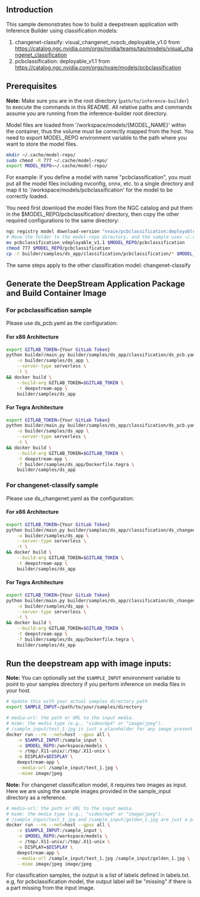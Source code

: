 ## Introduction

This sample demonstrates how to build a deepstream application with Inference Builder using classification models:
1. changenet-classify: visual_changenet_nvpcb_deployable_v1.0 from https://catalog.ngc.nvidia.com/orgs/nvidia/teams/tao/models/visual_changenet_classification
2. pcbclassification: deployable_v1.1 from https://catalog.ngc.nvidia.com/orgs/nvaie/models/pcbclassification

## Prerequisites

**Note:** Make sure you are in the root directory (`path/to/inference-builder`) to execute the commands in this README. All relative paths and commands assume you are running from the inference-builder root directory.

Model files are loaded from '/workspace/models/{MODEL_NAME}' within the container, thus the volume must be correctly mapped from the host.
You need to export MODEL_REPO environment variable to the path where you want to store the model files.

```bash
mkdir ~/.cache/model-repo/
sudo chmod -R 777 ~/.cache/model-repo/
export MODEL_REPO=~/.cache/model-repo/
```

For example: if you define a model with name "pcbclassification", you must put all the model files including nvconfig, onnx, etc. to a single directory and map it to '/workspace/models/pcbclassification' for the model to be correctly loaded.

You need first download the model files from the NGC catalog and put them in the $MODEL_REPO/pcbclassification/ directory, then copy the other required configurations to the same directory:

```bash
ngc registry model download-version "nvaie/pcbclassification:deployable_v1.1"
# Move the folder to the model-repo directory, and the sample uses ~/.cache/model-repo by default
mv pcbclassification_vdeployable_v1.1 $MODEL_REPO/pcbclassification
chmod 777 $MODEL_REPO/pcbclassification
cp -r builder/samples/ds_app/classification/pcbclassification/* $MODEL_REPO/pcbclassification/
```

The same steps apply to the other classification model: changenet-classify

## Generate the DeepStream Application Package and Build Container Image

### For pcbclassification sample

Please use ds_pcb.yaml as the configuration:

#### For x86 Architecture

```bash
export GITLAB_TOKEN={Your GitLab Token}
python builder/main.py builder/samples/ds_app/classification/ds_pcb.yaml \
    -o builder/samples/ds_app \
    --server-type serverless \
    -t \
&& docker build \
    --build-arg GITLAB_TOKEN=$GITLAB_TOKEN \
    -t deepstream-app \
    builder/samples/ds_app
```

#### For Tegra Architecture

```bash
export GITLAB_TOKEN={Your GitLab Token}
python builder/main.py builder/samples/ds_app/classification/ds_pcb.yaml \
    -o builder/samples/ds_app \
    --server-type serverless \
    -t \
&& docker build \
    --build-arg GITLAB_TOKEN=$GITLAB_TOKEN \
    -t deepstream-app \
    -f builder/samples/ds_app/Dockerfile.tegra \
    builder/samples/ds_app
```

### For changenet-classify sample

Please use ds_changenet.yaml as the configuration:

#### For x86 Architecture

```bash
export GITLAB_TOKEN={Your GitLab Token}
python builder/main.py builder/samples/ds_app/classification/ds_changenet.yaml \
    -o builder/samples/ds_app \
    --server-type serverless \
    -t \
&& docker build \
    --build-arg GITLAB_TOKEN=$GITLAB_TOKEN \
    -t deepstream-app \
    builder/samples/ds_app
```

#### For Tegra Architecture

```bash
export GITLAB_TOKEN={Your GitLab Token}
python builder/main.py builder/samples/ds_app/classification/ds_changenet.yaml \
    -o builder/samples/ds_app \
    --server-type serverless \
    -t \
&& docker build \
    --build-arg GITLAB_TOKEN=$GITLAB_TOKEN \
    -t deepstream-app \
    -f builder/samples/ds_app/Dockerfile.tegra \
    builder/samples/ds_app
```


## Run the deepstream app with image inputs:

**Note:** You can optionally set the `$SAMPLE_INPUT` environment variable to point to your samples directory if you perform inference on media files in your host.

```bash
# Update this with your actual samples directory path
export SAMPLE_INPUT=/path/to/your/samples/directory
```

```bash
# media-url: the path or URL to the input media.
# mime: the media type (e.g., "video/mp4" or "image/jpeg").
# /sample_input/test_1.jpg is just a placeholder for any image present in $SAMPLE_INPUT directory
docker run --rm --net=host --gpus all \
    -v $SAMPLE_INPUT:/sample_input \
    -v $MODEL_REPO:/workspace/models \
    -v /tmp/.X11-unix/:/tmp/.X11-unix \
    -e DISPLAY=$DISPLAY \
    deepstream-app \
    --media-url /sample_input/test_1.jpg \
    --mime image/jpeg
```

**Note:** For changenet classification model, it requires two images as input. Here we are using the sample images provided in the sample_input directory as a reference.

```bash
# media-url: the path or URL to the input media.
# mime: the media type (e.g., "video/mp4" or "image/jpeg").
# /sample_input/test_1.jpg and /sample_input/golden_1.jpg are just a placeholder for the images present in $SAMPLE_INPUT directory
docker run --rm --net=host --gpus all \
    -v $SAMPLE_INPUT:/sample_input \
    -v $MODEL_REPO:/workspace/models \
    -v /tmp/.X11-unix/:/tmp/.X11-unix \
    -e DISPLAY=$DISPLAY \
    deepstream-app \
    --media-url /sample_input/test_1.jpg /sample_input/golden_1.jpg \
    --mime image/jpeg image/jpeg
```

For classification samples, the output is a list of labels defined in labels.txt. e.g, for pcbclassification model, the output label will be "missing" if there is a part missing from the input image.